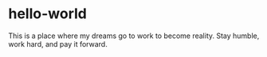 # hello-world
This is a place where my dreams go to work to become reality.
Stay humble, work hard, and pay it forward.
